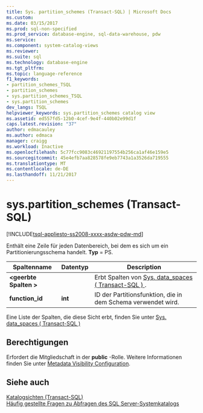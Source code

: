 ```yaml
---
title: Sys. partition_schemes (Transact-SQL) | Microsoft Docs
ms.custom: 
ms.date: 03/15/2017
ms.prod: sql-non-specified
ms.prod_service: database-engine, sql-data-warehouse, pdw
ms.service: 
ms.component: system-catalog-views
ms.reviewer: 
ms.suite: sql
ms.technology: database-engine
ms.tgt_pltfrm: 
ms.topic: language-reference
f1_keywords:
- partition_schemes_TSQL
- partition_schemes
- sys.partition_schemes_TSQL
- sys.partition_schemes
dev_langs: TSQL
helpviewer_keywords: sys.partition_schemes catalog view
ms.assetid: ed557fd5-12b0-4cef-9e4f-440b02e99d1f
caps.latest.revision: "37"
author: edmacauley
ms.author: edmaca
manager: craigg
ms.workload: Inactive
ms.openlocfilehash: 5c77fcc9083c46921197554b256ca1af46e159e5
ms.sourcegitcommit: 45e4efb7aa828578fe9eb7743a1a3526da719555
ms.translationtype: MT
ms.contentlocale: de-DE
ms.lasthandoff: 11/21/2017
---
```

# <a name="syspartitionschemes-transact-sql"></a>sys.partition_schemes (Transact-SQL)
[!INCLUDE[tsql-appliesto-ss2008-xxxx-asdw-pdw-md](../../includes/tsql-appliesto-ss2008-xxxx-asdw-pdw-md.md)]

  Enthält eine Zeile für jeden Datenbereich, bei dem es sich um ein Partitionierungsschema handelt. **Typ** = PS.  
  
|Spaltenname|Datentyp|Description|  
|-----------------|---------------|-----------------|  
|**\<geerbte Spalten >**||Erbt Spalten von [Sys. data_spaces &#40; Transact-SQL &#41; ](../../relational-databases/system-catalog-views/sys-data-spaces-transact-sql.md).|  
|**function_id**|**int**|ID der Partitionsfunktion, die in dem Schema verwendet wird.|  
  
 Eine Liste der Spalten, die diese Sicht erbt, finden Sie unter [Sys. data_spaces &#40; Transact-SQL &#41;](../../relational-databases/system-catalog-views/sys-data-spaces-transact-sql.md)  
  
## <a name="permissions"></a>Berechtigungen  
 Erfordert die Mitgliedschaft in der **public** -Rolle. Weitere Informationen finden Sie unter [Metadata Visibility Configuration](../../relational-databases/security/metadata-visibility-configuration.md).  
  
## <a name="see-also"></a>Siehe auch  
 [Katalogsichten &#40;Transact-SQL&#41;](../../relational-databases/system-catalog-views/catalog-views-transact-sql.md)   
 [Häufig gestellte Fragen zu Abfragen des SQL Server-Systemkatalogs](../../relational-databases/system-catalog-views/querying-the-sql-server-system-catalog-faq.md)  
  
  
